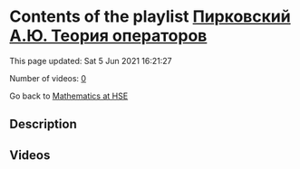 # Contents of the playlist [Пирковский А.Ю. Теория операторов](https://www.youtube.com/playlist?list=PLq3E5oubNNoAsDWD7ZxG76Dc8O_7CZmgC)

This page updated: Sat 5 Jun 2021 16:21:27

Number of videos: [0](#videos)

Go back to [Mathematics at HSE](../README.md)

## Description



## Videos

